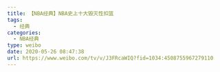 ```yaml
---
title: 【NBA经典】NBA史上十大毁灭性扣篮
tags:
  - 经典
categories:
  - NBA经典
type: weibo
date: 2020-05-26 08:47:38
url: https://www.weibo.com/tv/v/J3FRcaWIQ?fid=1034:4508755967279110
---
```


<!-- more -->